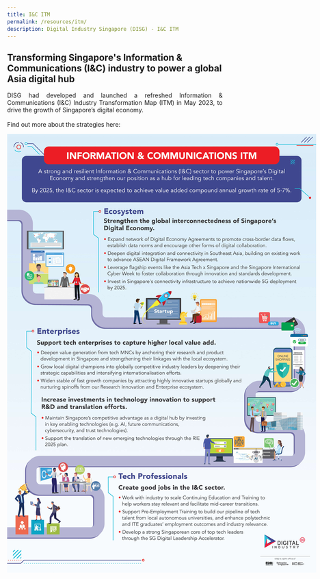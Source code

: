 ```yaml
---
title: I&C ITM
permalink: /resources/itm/
description: Digital Industry Singapore (DISG) - I&C ITM
---
```

## Transforming Singapore's Information &amp; Communications (I&amp;C) industry to power a global Asia digital hub 

<p align="justify">DISG had developed and launched a refreshed Information &amp; Communications (I&amp;C) Industry Transformation Map (ITM) in May 2023, to drive the growth of Singapore’s digital economy. <br><br>
Find out more about the strategies here:</p>
<img align="middle" style="max-width: 200%; padding-right: 20px" src="/images/itm%20infographic.jpg">